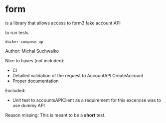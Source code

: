 # form
is a library that allows  access to form3 fake account API

to run tests
```
docker-compose up
```

Author: Michal Suchwalko


Nice to haves (not included):
* CI
* Detailed validation of the request to AccountAPI.CreateAccount
* Proper documentation

Excluded:
* Unit test to accountsAPIClient as a requirement for this excersise was to use dummy API 

Reason missing: This is meant to be a __short__ test.
